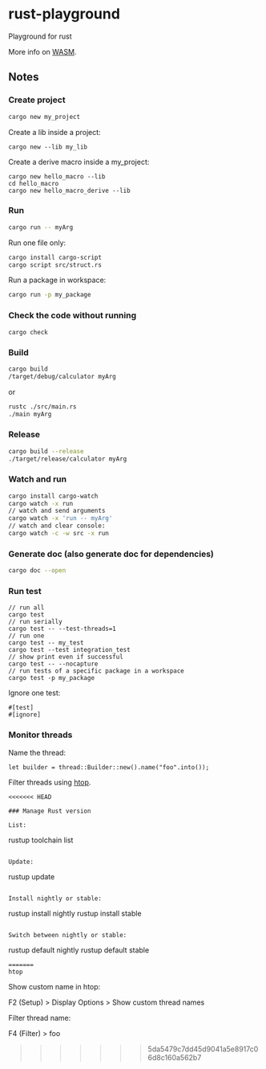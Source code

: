 # rust-playground

Playground for rust

More info on [WASM](./WASM.md).

## Notes

### Create project

```bash
cargo new my_project
```

Create a lib inside a project:

```
cargo new --lib my_lib
```

Create a derive macro inside a my_project:

```
cargo new hello_macro --lib
cd hello_macro
cargo new hello_macro_derive --lib
```

### Run

```bash
cargo run -- myArg
```

Run one file only:

```bash
cargo install cargo-script
cargo script src/struct.rs
```

Run a package in workspace:

```bash
cargo run -p my_package
```

### Check the code without running

```
cargo check
```

### Build

```bash
cargo build
/target/debug/calculator myArg
```

or

```bash
rustc ./src/main.rs
./main myArg
```

### Release

```bash
cargo build --release
./target/release/calculator myArg
```

### Watch and run

```bash
cargo install cargo-watch
cargo watch -x run
// watch and send arguments
cargo watch -x 'run -- myArg'
// watch and clear console:
cargo watch -c -w src -x run
```

### Generate doc (also generate doc for dependencies)

```bash
cargo doc --open
```

### Run test

```
// run all
cargo test
// run serially
cargo test -- --test-threads=1
// run one
cargo test -- my_test
cargo test --test integration_test
// show print even if successful
cargo test -- --nocapture
// run tests of a specific package in a workspace
cargo test -p my_package
```

Ignore one test:

```
#[test]
#[ignore]
```

### Monitor threads

Name the thread:

```
let builder = thread::Builder::new().name("foo".into());
```

Filter threads using [htop](https://htop.dev/).

```
<<<<<<< HEAD

### Manage Rust version

List:

```
rustup toolchain list
```

Update:

```
rustup update
```

Install nightly or stable:

```
rustup install nightly
rustup install stable
```

Switch between nightly or stable:

```
rustup default nightly
rustup default stable
```
=======
htop
```

Show custom name in htop:

F2 (Setup) > Display Options > Show custom thread names

Filter thread name:

F4 (Filter) > foo
>>>>>>> 5da5479c7dd45d9041a5e8917c06d8c160a562b7
